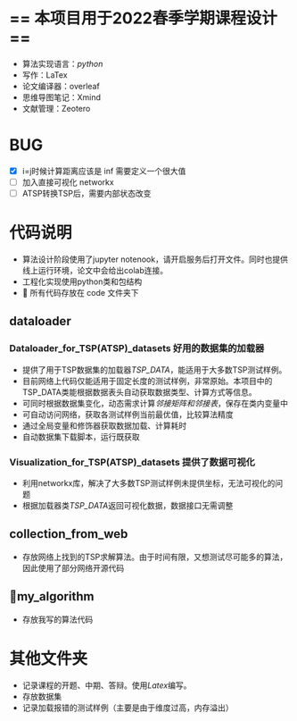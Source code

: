 # == 本项目用于2022春季学期课程设计 ==

- 算法实现语言：*python*
- 写作：LaTex
- 论文编译器：overleaf
- 思维导图笔记：Xmind
- 文献管理：Zeotero

# BUG

- [x]  i=j时候计算距离应该是 inf 需要定义一个很大值
- [ ]  加入直接可视化 networkx
- [ ]  ATSP转换TSP后，需要内部状态改变
# 代码说明
- 算法设计阶段使用了jupyter notenook，请开启服务后打开文件。同时也提供线上运行环境，论文中会给出colab连接。
- 工程化实现使用python类和包结构
- 🚀 所有代码存放在 code 文件夹下
## dataloader 
### Dataloader_for_TSP(ATSP)_datasets 好用的数据集的加载器
- 提供了用于TSP数据集的加载器*TSP_DATA*，能适用于大多数TSP测试样例。  
- 目前网络上代码仅能适用于固定长度的测试样例，非常原始。本项目中的TSP_DATA类能根据数据表头自动获取数据类型、计算方式等信息。  
- 可同时根据数据集变化，动态需求计算*邻接矩阵和邻接表*，保存在类内变量中
- 可自动访问网络，获取各测试样例当前最优值，比较算法精度
- 通过全局变量和修饰器获取数据加载、计算耗时
- 自动数据集下载脚本，运行既获取

### Visualization_for_TSP(ATSP)_datasets 提供了数据可视化
- 利用networkx库，解决了大多数TSP测试样例未提供坐标，无法可视化的问题
- 根据加载器类*TSP_DATA*返回可视化数据，数据接口无需调整

## collection_from_web
- 存放网络上找到的TSP求解算法。由于时间有限，又想测试尽可能多的算法，因此使用了部分网络开源代码

## 🌟my_algorithm
- 存放我写的算法代码

# 其他文件夹
- 记录课程的开题、中期、答辩。使用$Latex$编写。
- 存放数据集
- 记录加载报错的测试样例（主要是由于维度过高，内存溢出）